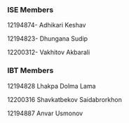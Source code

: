 ### ISE Members

12194874- Adhikari Keshav

12194823- Dhungana Sudip

12200312- Vakhitov Akbarali

### IBT Members 

12194828 Lhakpa Dolma Lama

12200316 Shavkatbekov Saidabrorkhon

12194887 Anvar Usmonov
